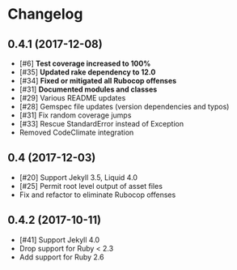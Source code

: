 # Changelog

## 0.4.1 (2017-12-08)

* [#6]  __Test coverage increased to 100%__
* [#35] __Updated rake dependency to 12.0__
* [#34] __Fixed or mitigated all Rubocop offenses__
* [#31] __Documented modules and classes__
* [#29] Various README updates
* [#28] Gemspec file updates (version dependencies and typos)
* [#31] Fix random coverage jumps
* [#33] Rescue StandardError instead of Exception
* Removed CodeClimate integration

## 0.4 (2017-12-03)

* [#20] Support Jekyll 3.5, Liquid 4.0
* [#25] Permit root level output of asset files
* Fix and refactor to eliminate Rubocop offenses

## 0.4.2 (2017-10-11)

* [#41] Support Jekyll 4.0
* Drop support for Ruby < 2.3
* Add support for Ruby 2.6
